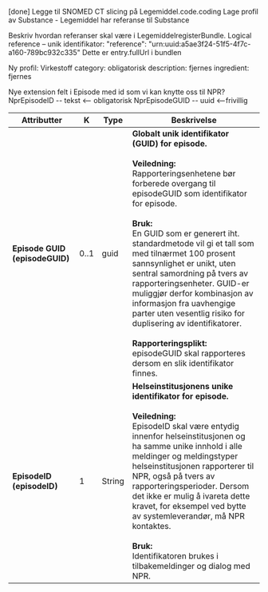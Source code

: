 [done] Legge til SNOMED CT slicing på  Legemiddel.code.coding
Lage profil av Substance - Legemiddel har referanse til Substance





Beskriv hvordan referanser skal være i LegemiddelregisterBundle.
Logical reference – unik identifikator:
"reference": "urn:uuid:a5ae3f24-51f5-4f7c-a160-789bc932c335"
Dette er entry.fullUrl i bundlen



Ny profil:  Virkestoff
category: obligatorisk
description: fjernes
ingredient: fjernes


Nye extension felt i Episode med id som vi kan knytte oss til NPR?
NprEpisodeID   -- tekst  <-- obligatorisk 
NprEpisodeGUID -- uuid  <--frivillig


| Attributter                      | K   | Type   | Beskrivelse |
|----------------------------------|-----|--------|-------------|
| **Episode GUID (episodeGUID)**   | 0..1 | guid  | **Globalt unik identifikator (GUID) for episode.**<br><br>**Veiledning:**<br>Rapporteringsenhetene bør forberede overgang til episodeGUID som identifikator for episode.<br><br>**Bruk:**<br>En GUID som er generert iht. standardmetode vil gi et tall som med tilnærmet 100 prosent sannsynlighet er unikt, uten sentral samordning på tvers av rapporteringsenheter. GUID-er muliggjør derfor kombinasjon av informasjon fra uavhengige parter uten vesentlig risiko for duplisering av identifikatorer.<br><br>**Rapporteringsplikt:**<br>episodeGUID skal rapporteres dersom en slik identifikator finnes. |
| **EpisodeID (episodeID)**        | 1   | String | **Helseinstitusjonens unike identifikator for episode.**<br><br>**Veiledning:**<br>EpisodeID skal være entydig innenfor helseinstitusjonen og ha samme unike innhold i alle meldinger og meldingstyper helseinstitusjonen rapporterer til NPR, også på tvers av rapporteringsperioder. Dersom det ikke er mulig å ivareta dette kravet, for eksempel ved bytte av systemleverandør, må NPR kontaktes.<br><br>**Bruk:**<br>Identifikatoren brukes i tilbakemeldinger og dialog med NPR. |
